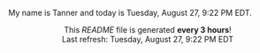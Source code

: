 My name is Tanner and today is Tuesday, August 27, 9:22 PM EDT.

<p align="center">This <i>README</i> file is generated <b>every 3 hours</b>!</br>Last refresh: Tuesday, August 27, 9:22 PM EDT<br /></p>
